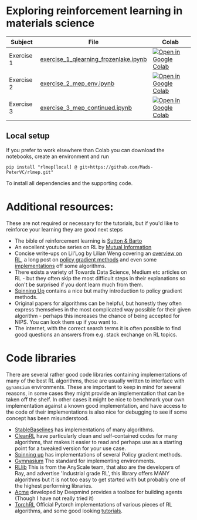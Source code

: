 # Exploring reinforcement learning in materials science

| Subject | File | Colab |
| --------  | ---- | ------ |
| Exercise 1  | [exercise_1_qlearning_frozenlake.ipynb](https://github.com/Mads-PeterVC/rlmep/blob/main/exercises/exercise_1_qlearning_frozenlake.ipynb) | [ ![Open in Google Colab] ](https://colab.research.google.com/github/Mads-PeterVC/rlmep/blob/main/exercises/exercise_1_qlearning_frozenlake.ipynb#) |
| Exercise 2  | [exercise_2_mep_env.ipynb](https://github.com/Mads-PeterVC/rlmep/blob/main/exercises/exercise_2_mep_env.ipynb) | [ ![Open in Google Colab] ](https://colab.research.google.com/github/Mads-PeterVC/rlmep/blob/main/exercises/exercise_2_mep_env.ipynb#) |
| Exercise 3  | [exercise_3_mep_continued.ipynb](https://github.com/Mads-PeterVC/rlmep/blob/main/exercises/exercise_3_mep_continued.ipynb) | [ ![Open in Google Colab] ](https://colab.research.google.com/github/Mads-PeterVC/rlmep/blob/main/exercises/exercise_3_mep_continued.ipynb#) |

[Open in Google Colab]: https://colab.research.google.com/assets/colab-badge.svg

## Local setup

If you prefer to work elsewhere than Colab you can download the notebooks, create an environment and run 

```
pip install "rlmep[local] @ git+https://github.com/Mads-PeterVC/rlmep.git"
```

To install all dependencies and the supporting code.

# Additional resources: 

These are not required or necessary for the tutorials, but if you'd like to reinforce your learning they are good next steps

- The bible of reinforcement learning is [Sutton & Barto](http://incompleteideas.net/book/the-book-2nd.html)
- An excellent youtube series on RL by [Mutual Information](https://www.youtube.com/watch?v=NFo9v_yKQXA&list=PLzvYlJMoZ02Dxtwe-MmH4nOB5jYlMGBjr&ab_channel=MutualInformation)
- Concise write-ups on Lil'Log by Lilian Weng covering an [overview on RL](https://lilianweng.github.io/posts/2018-02-19-rl-overview/), a long post on [policy gradient methods](https://lilianweng.github.io/posts/2018-04-08-policy-gradient/) and even some [implementations](https://lilianweng.github.io/posts/2018-05-05-drl-implementation/#actor-critic) off some algorithms. 
- There exists a variety of Towards Data Science, Medium etc articles on RL - but they often skip the most difficult steps in their explanations so don't be surprised if you dont learn much from them. 
- [Spinning Up](https://spinningup.openai.com/en/latest/index.html) contains a nice but mathy introduction to policy gradient methods. 
- Original papers for algorithms can be helpful, but honestly they often express themselves in the most complicated way possible for their given algorithm - perhaps this increases the chance of being accepted for NIPS. You can look them up if you want to. 
- The internet, with the correct search terms it is often possible to find good questions an answers from e.g. stack exchange on RL topics. 

# Code libraries
There are several rather good code libraries containing implementations of many of the best RL algorithms, these are usually written to interface with `gynamsium` environments. These are important to keep in mind  for several reasons, in some cases they might provide an implementation that can be taken off the shelf. In other cases it might be nice to benchmark your own implementation against a known good implementation, and have access to the code of their implementations is also nice for debugging to see if some 
concept has been misunderstood. 

- [StableBaselines](https://github.com/DLR-RM/stable-baselines3) has implementations of many algorithms. 
- [CleanRL](https://github.com/vwxyzjn/cleanrl) have particularly clean and self-contained codes for many algorithms, that makes it easier to read and perhaps use as a starting point for a tweaked version for your use case. 
- [Spinning up](https://spinningup.openai.com/en/latest/index.html) has implementations of several Policy gradient methods. 
- [Gymnasium](https://gymnasium.farama.org/) The standard for implementing environments. 
- [RLlib](https://docs.ray.io/en/latest/rllib/index.html) This is from the AnyScale team, that also are the developers of Ray, and advertise 'Industrial grade RL', this library offers MANY algorithms but it is not too easy to get started with but probably 
one of the highest performing libraries. 
- [Acme](https://github.com/deepmind/acme) developed by Deepmind provides a toolbox for building agents (Though I have not really tried it)
- [TorchRL](https://docs.pytorch.org/rl/stable/index.html) Official Pytorch implementations of various pieces of RL algorithms, and some good looking [tutorials](https://docs.pytorch.org/rl/stable/tutorials/coding_ppo.html). 
